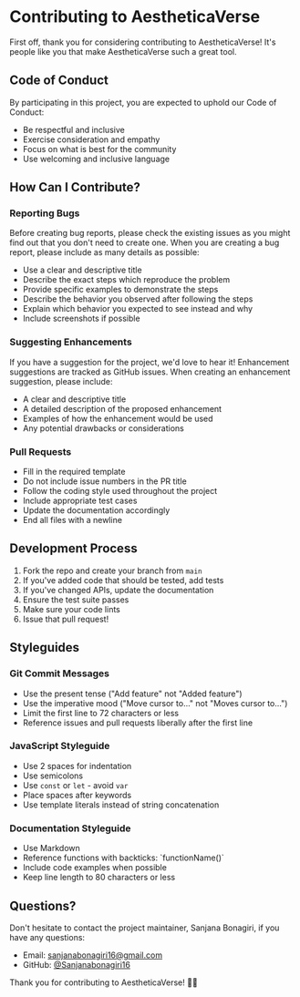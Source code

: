 # Contributing to AestheticaVerse

First off, thank you for considering contributing to AestheticaVerse! It's people like you that make AestheticaVerse such a great tool.

## Code of Conduct

By participating in this project, you are expected to uphold our Code of Conduct:
- Be respectful and inclusive
- Exercise consideration and empathy
- Focus on what is best for the community
- Use welcoming and inclusive language

## How Can I Contribute?

### Reporting Bugs

Before creating bug reports, please check the existing issues as you might find out that you don't need to create one. When you are creating a bug report, please include as many details as possible:

- Use a clear and descriptive title
- Describe the exact steps which reproduce the problem
- Provide specific examples to demonstrate the steps
- Describe the behavior you observed after following the steps
- Explain which behavior you expected to see instead and why
- Include screenshots if possible

### Suggesting Enhancements

If you have a suggestion for the project, we'd love to hear it! Enhancement suggestions are tracked as GitHub issues. When creating an enhancement suggestion, please include:

- A clear and descriptive title
- A detailed description of the proposed enhancement
- Examples of how the enhancement would be used
- Any potential drawbacks or considerations

### Pull Requests

- Fill in the required template
- Do not include issue numbers in the PR title
- Follow the coding style used throughout the project
- Include appropriate test cases
- Update the documentation accordingly
- End all files with a newline

## Development Process

1. Fork the repo and create your branch from `main`
2. If you've added code that should be tested, add tests
3. If you've changed APIs, update the documentation
4. Ensure the test suite passes
5. Make sure your code lints
6. Issue that pull request!

## Styleguides

### Git Commit Messages

- Use the present tense ("Add feature" not "Added feature")
- Use the imperative mood ("Move cursor to..." not "Moves cursor to...")
- Limit the first line to 72 characters or less
- Reference issues and pull requests liberally after the first line

### JavaScript Styleguide

- Use 2 spaces for indentation
- Use semicolons
- Use `const` or `let` - avoid `var`
- Place spaces after keywords
- Use template literals instead of string concatenation

### Documentation Styleguide

- Use Markdown
- Reference functions with backticks: \`functionName()\`
- Include code examples when possible
- Keep line length to 80 characters or less

## Questions?

Don't hesitate to contact the project maintainer, Sanjana Bonagiri, if you have any questions:
- Email: sanjanabonagiri16@gmail.com
- GitHub: [@Sanjanabonagiri16](https://github.com/Sanjanabonagiri16)

Thank you for contributing to AestheticaVerse! 🎨✨ 